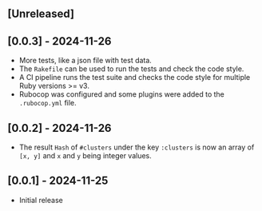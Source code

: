 ## [Unreleased]

## [0.0.3] - 2024-11-26

- More tests, like a json file with test data.
- The `Rakefile` can be used to run the tests and check the code style.
- A CI pipeline runs the test suite and checks the code style for multiple Ruby versions >= v3.
- Rubocop was configured and some plugins were added to the `.rubocop.yml` file.

## [0.0.2] - 2024-11-26

- The result `Hash` of `#clusters` under the key `:clusters` is now an array of `[x, y]` and `x` and `y` being integer values.

## [0.0.1] - 2024-11-25

- Initial release
